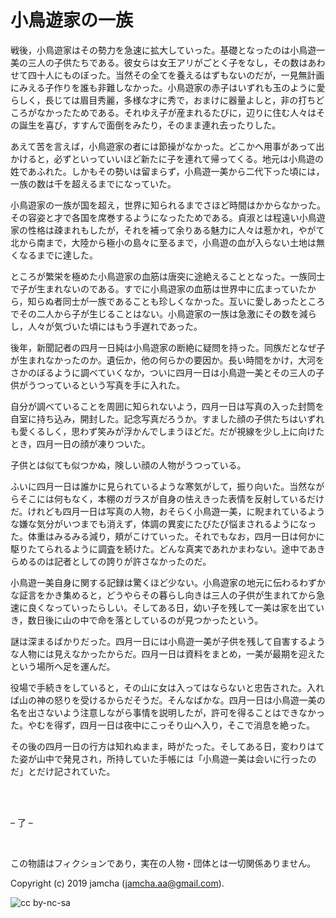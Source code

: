 

# 小鳥遊家の一族

戦後，小鳥遊家はその勢力を急速に拡大していった。基礎となったのは小鳥遊一美の三人の子供たちである。彼女らは女王アリがごとく子をなし，その数はあわせて四十人にものぼった。当然その全てを養えるはずもないのだが，一見無計画にみえる子作りを誰も非難しなかった。小鳥遊家の赤子はいずれも玉のように愛らしく，長じては眉目秀麗，多様な才に秀で，おまけに器量よしと，非の打ちどころがなかったためである。それゆえ子が産まれるたびに，辺りに住む人々はその誕生を喜び，すすんで面倒をみたり，そのまま連れ去ったりした。  

あえて苦を言えば，小鳥遊家の者には節操がなかった。どこかへ用事があって出かけると，必ずといっていいほど新たに子を連れて帰ってくる。地元は小鳥遊の姓であふれた。しかもその勢いは留まらず，小鳥遊一美から二代下った頃には，一族の数は千を超えるまでになっていた。  

小鳥遊家の一族が国を超え，世界に知られるまでさほど時間はかからなかった。その容姿と才で各国を席巻するようになったためである。貞淑とは程遠い小鳥遊家の性格は疎まれもしたが，それを補って余りある魅力に人々は惹かれ，やがて北から南まで，大陸から極小の島々に至るまで，小鳥遊の血が入らない土地は無くなるまでに達した。  

ところが繁栄を極めた小鳥遊家の血筋は唐突に途絶えることとなった。一族同士で子が生まれないのである。すでに小鳥遊家の血筋は世界中に広まっていたから，知らぬ者同士が一族であることも珍しくなかった。互いに愛しあったところでその二人から子が生じることはない。小鳥遊家の一族は急激にその数を減らし，人々が気づいた頃にはもう手遅れであった。  

後年，新聞記者の四月一日純は小鳥遊家の断絶に疑問を持った。同族だとなぜ子が生まれなかったのか。遺伝か，他の何らかの要因か。長い時間をかけ，大河をさかのぼるように調べていくなか，ついに四月一日は小鳥遊一美とその三人の子供がうつっているという写真を手に入れた。  

自分が調べていることを周囲に知られないよう，四月一日は写真の入った封筒を自室に持ち込み，開封した。記念写真だろうか。すました顔の子供たちはいずれも愛くるしく，思わず笑みが浮かんでしまうほどだ。だが視線を少し上に向けたとき，四月一日の顔が凍りついた。  

子供とは似ても似つかぬ，険しい顔の人物がうつっている。  

ふいに四月一日は誰かに見られているような寒気がして，振り向いた。当然ながらそこには何もなく，本棚のガラスが自身の怯えきった表情を反射しているだけだ。けれども四月一日は写真の人物，おそらく小鳥遊一美，に睨まれているような嫌な気分がいつまでも消えず，体調の異変にたびたび悩まされるようになった。体重はみるみる減り，頬がこけていった。それでもなお，四月一日は何かに駆りたてられるように調査を続けた。どんな真実であれかまわない。途中であきらめるのは記者としての誇りが許さなかったのだ。  

小鳥遊一美自身に関する記録は驚くほど少ない。小鳥遊家の地元に伝わるわずかな証言をかき集めると，どうやらその暮らし向きは三人の子供が生まれてから急速に良くなっていったらしい。そしてある日，幼い子を残して一美は家を出ていき，数日後に山の中で命を落としているのが見つかったという。  

謎は深まるばかりだった。四月一日には小鳥遊一美が子供を残して自害するような人物には見えなかったからだ。四月一日は資料をまとめ，一美が最期を迎えたという場所へ足を運んだ。  

役場で手続きをしていると，その山に女は入ってはならないと忠告された。入れば山の神の怒りを受けるからだそうだ。そんなばかな。四月一日は小鳥遊一美の名を出さないよう注意しながら事情を説明したが，許可を得ることはできなかった。やむを得ず，四月一日は夜中にこっそり山へ入り，そこで消息を絶った。  

その後の四月一日の行方は知れぬまま，時がたった。そしてある日，変わりはてた姿が山中で発見され，所持していた手帳には「小鳥遊一美は会いに行ったのだ」とだけ記されていた。  

<br>  
<br>  

&#x2013; 了 &#x2013;  

<br>  

この物語はフィクションであり，実在の人物・団体とは一切関係ありません。  

Copyright (c) 2019 jamcha (jamcha.aa@gmail.com).  

![cc by-nc-sa](https://i.creativecommons.org/l/by-nc-sa/4.0/88x31.png)  

